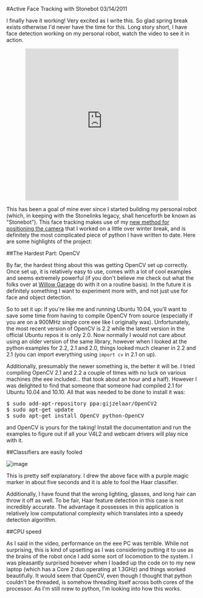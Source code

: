 #Active Face Tracking with Stonebot
03/14/2011

I finally have it working! Very excited as I write this. So glad spring break exists otherwise I'd never have the time for this. Long story short, I have face detection working on my personal robot, watch the video to see it in action.

<center>
<iframe width="80%" height="400px" src="http://www.youtube.com/embed/RRwMJ8GYT7Y" frameborder="0" allowfullscreen></iframe>
</center>

This has been a goal of mine ever since I started building my personal robot (which, in keeping with the Stonelinks legacy, shall henceforth be known as "Stonebot"). This face tracking makes use of my [new method for positioning the camera](a-more-accurate-coordinate-system.html) that I worked on a little over winter break, and is definitely the most complicated piece of python I have written to date. Here are some highlights of the project:

##The Hardest Part: OpenCV

By far, the hardest thing about this was getting OpenCV set up correctly. Once set up, it is relatively easy to use, comes with a lot of cool examples and seems extremely powerful (if you don't believe me check out what the folks over at [Willow Garage](http://www.willowgarage.com/) do with it on a routine basis). In the future it is definitely something I want to experiment more with, and not just use for face and object detection.

So to set it up: If you're like me and running Ubuntu 10.04, you'll want to save some time from having to compile OpenCV from source (especially if you are on a 900MHz single core eee like I originally was). Unfortunately, the most recent version of OpenCV is 2.2 while the latest version in the official Ubuntu repos it is only 2.0. Now normally I would not care about using an older version of the same library, however when I looked at the python examples for 2.2, 2.1 and 2.0, things looked much cleaner in 2.2 and 2.1 (you can import everything using `import cv` in 2.1 on up).

Additionally, presumably the newer something is, the better it will be. I tried compiling OpenCV 2.1 and 2.2 a couple of times with no luck on various machines (the eee included... that took about an hour and a half). However I was delighted to find that someone that someone had compiled 2.1 for Ubuntu 10.04 and 10.10. All that was needed to be done to install it was:

<pre>
$ sudo add-apt-repository ppa:gijzelaar/OpenCV2
$ sudo apt-get update
$ sudo apt-get install OpenCV python-OpenCV
</pre>

and OpenCV is yours for the taking! Install the documentation and run the examples to figure out if all your V4L2 and webcam drivers will play nice with it.

##Classifiers are easily fooled

![image](http://i.imgur.com/XPuhpl.jpg)

This is pretty self explanatory. I drew the above face with a purple magic marker in about five seconds and it is able to fool the Haar classifier.

Additionally, I have found that the wrong lighting, glasses, and long hair can throw it off as well. To be fair, Haar feature detection in this case is not incredibly accurate. The advantage it possesses in this application is relatively low computational complexity which translates into a speedy detection algorithm.

##CPU speed

As I said in the video, performance on the eee PC was terrible. While not surprising, this is kind of upsetting as I was considering putting it to use as the brains of the robot once I add some sort of locomotion to the system. I was pleasantly surprised however when I loaded up the code on to my new laptop (which has a Core 2 duo operating at 1.3GHz) and things worked beautifully. It would seem that OpenCV, even though I thought that python couldn't be threaded, is somehow threading itself across both cores of the processor. As I'm still nrew to python, I'm looking into how this works. 
